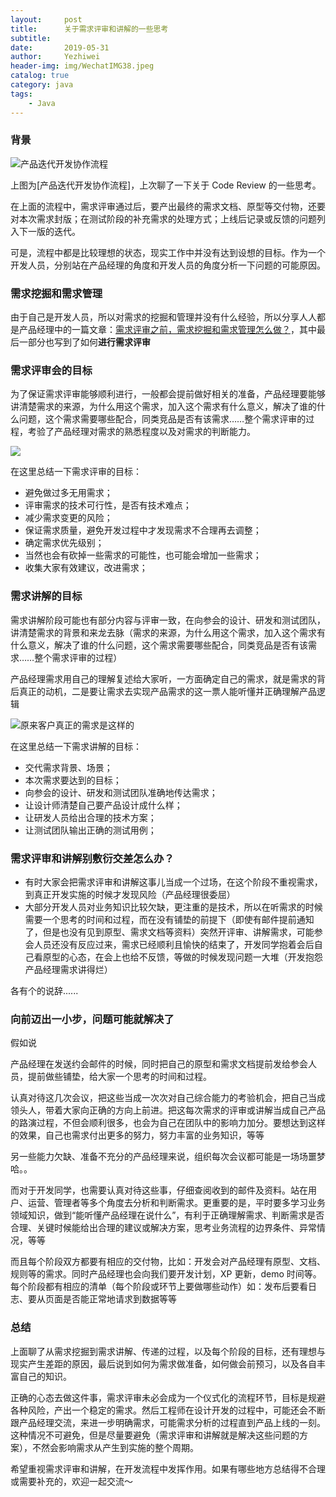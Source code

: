 ```yaml
---
layout:     post
title:      关于需求评审和讲解的一些思考
subtitle:   
date:       2019-05-31
author:     Yezhiwei
header-img: img/WechatIMG38.jpeg
catalog: true
category: java
tags:
    - Java
---
```



### 背景

![产品迭代开发协作流程](https://ws2.sinaimg.cn/large/006tNc79ly1g3eurouhn6j30w40u0t9z.jpg)

上图为[产品迭代开发协作流程]，上次聊了一下关于 Code Review 的一些思考。

在上面的流程中，需求评审通过后，要产出最终的需求文档、原型等交付物，还要对本次需求封版；在测试阶段的补充需求的处理方式；上线后记录或反馈的问题列入下一版的迭代。

可是，流程中都是比较理想的状态，现实工作中并没有达到设想的目标。作为一个开发人员，分别站在产品经理的角度和开发人员的角度分析一下问题的可能原因。


### 需求挖掘和需求管理

由于自己是开发人员，所以对需求的挖掘和管理并没有什么经验，所以分享人人都是产品经理中的一篇文章：[需求评审之前，需求挖掘和需求管理怎么做？](https://mp.weixin.qq.com/s/HiEjMFabQdJaCTM9f0mSFQ)，其中最后一部分也写到了如何**进行需求评审**

### 需求评审会的目标

为了保证需求评审能够顺利进行，一般都会提前做好相关的准备，产品经理要能够讲清楚需求的来源，为什么用这个需求，加入这个需求有什么意义，解决了谁的什么问题，这个需求需要哪些配合，同类竞品是否有该需求……整个需求评审的过程，考验了产品经理对需求的熟悉程度以及对需求的判断能力。

![](https://ws4.sinaimg.cn/large/006tNc79ly1g3jrywpbynj30u00ycwgm.jpg)

在这里总结一下需求评审的目标：

* 避免做过多无用需求；
* 评审需求的技术可行性，是否有技术难点；
* 减少需求变更的风险；
* 保证需求质量，避免开发过程中才发现需求不合理再去调整；
* 确定需求优先级别；
* 当然也会有砍掉一些需求的可能性，也可能会增加一些需求；
* 收集大家有效建议，改进需求；

### 需求讲解的目标

需求讲解阶段可能也有部分内容与评审一致，在向参会的设计、研发和测试团队，讲清楚需求的背景和来龙去脉（需求的来源，为什么用这个需求，加入这个需求有什么意义，解决了谁的什么问题，这个需求需要哪些配合，同类竞品是否有该需求……整个需求评审的过程）

产品经理需求用自己的理解复述给大家听，一方面确定自己的需求，就是需求的背后真正的动机，二是要让需求去实现产品需求的这一票人能听懂并正确理解产品逻辑

![原来客户真正的需求是这样的](https://tva2.sinaimg.cn/large/006tNc79ly1g3jsahvx66j30ho0d80tv.jpg)

在这里总结一下需求讲解的目标：

* 交代需求背景、场景；
* 本次需求要达到的目标；
* 向参会的设计、研发和测试团队准确地传达需求；
* 让设计师清楚自己要产品设计成什么样；
* 让研发人员给出合理的技术方案；
* 让测试团队输出正确的测试用例；

### 需求评审和讲解别敷衍交差怎么办？

* 有时大家会把需求评审和讲解这事儿当成一个过场，在这个阶段不重视需求，到真正开发实施的时候才发现风险（产品经理很委屈）
* 大部分开发人员对业务知识比较欠缺，更注重的是技术，所以在听需求的时候需要一个思考的时间和过程，而在没有铺垫的前提下（即使有邮件提前通知了，但是也没有见到原型、需求文档等资料）突然开评审、讲解需求，可能参会人员还没有反应过来，需求已经顺利且愉快的结束了，开发同学抱着会后自己看原型的心态，在会上也给不反馈，等做的时候发现问题一大堆（开发抱怨产品经理需求讲得烂）

各有个的说辞......

### 向前迈出一小步，问题可能就解决了

假如说

产品经理在发送约会邮件的时候，同时把自己的原型和需求文档提前发给参会人员，提前做些铺垫，给大家一个思考的时间和过程。

认真对待这几次会议，把这些当成一次次对自己综合能力的考验机会，把自己当成领头人，带着大家向正确的方向上前进。把这每次需求的评审或讲解当成自己产品的路演过程，不但会顺利很多，也会为自己在团队中的影响力加分。要想达到这样的效果，自己也需求付出更多的努力，努力丰富的业务知识，等等

另一些能力欠缺、准备不充分的产品经理来说，组织每次会议都可能是一场场噩梦哈。。

而对于开发同学，也需要认真对待这些事，仔细查阅收到的邮件及资料。站在用户、运营、管理者等多个角度去分析和判断需求。更重要的是，平时要多学习业务领域知识，做到“能听懂产品经理在说什么”，有利于正确理解需求、判断需求是否合理、关键时候能给出合理的建议或解决方案，思考业务流程的边界条件、异常情况，等等

而且每个阶段双方都要有相应的交付物，比如：开发会对产品经理有原型、文档、规则等的需求。同时产品经理也会向我们要开发计划，XP 更新，demo 时间等。每个阶段都有相应的清单（每个阶段或环节上要做哪些动作）如：发布后要看日志、要从页面是否能正常地请求到数据等等

### 总结

上面聊了从需求挖掘到需求讲解、传递的过程，以及每个阶段的目标，还有理想与现实产生差距的原因，最后说到如何为需求做准备，如何做会前预习，以及各自丰富自己的知识。

正确的心态去做这件事，需求评审未必会成为一个仪式化的流程环节，目标是规避各种风险，产出一个稳定的需求。然后工程师在设计开发的过程中，可能还会不断跟产品经理交流，来进一步明确需求，可能需求分析的过程直到产品上线的一刻。这种情况不可避免，但是尽量要避免（需求评审和讲解就是解决这些问题的方案），不然会影响需求从产生到实施的整个周期。

希望重视需求评审和讲解，在开发流程中发挥作用。如果有哪些地方总结得不合理或需要补充的，欢迎一起交流～

